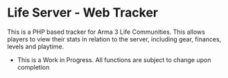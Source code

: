 # Life Server - Web Tracker
This is a PHP based tracker for Arma 3 Life Communities. This allows players to view their stats in relation to the server, including gear, finances, levels and playtime. 

* This is a Work in Progress. All functions are subject to change upon completion
